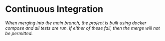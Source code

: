 # Continuous Integration

*When merging into the main branch, the project is built using docker compose and all tests are run. If either of these fail, then the merge will not be permitted.*